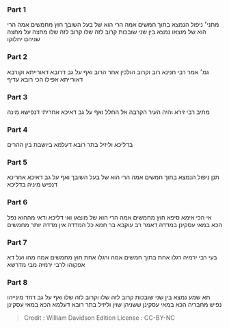 
### Part 1
מתני׳ ניפול הנמצא בתוך חמשים אמה הרי הוא של בעל השובך חוץ מחמשים אמה הרי הוא של מוצאו נמצא בין שני שובכות קרוב לזה שלו קרוב לזה שלו מחצה על מחצה שניהם יחלוקו

### Part 2
גמ׳ אמר רבי חנינא רוב וקרוב הולכין אחר הרוב ואף על גב דרובא דאורייתא וקורבא דאורייתא אפילו הכי רובא עדיף

### Part 3
מתיב רבי זירא והיה העיר הקרבה אל החלל ואף על גב דאיכא אחריתי דנפישא מינה

### Part 4
בדליכא וליזיל בתר רובא דעלמא ביושבת בין ההרים

### Part 5
תנן ניפול הנמצא בתוך חמשים אמה הרי הוא של בעל השובך ואף על גב דאיכא אחרינא דנפיש מיניה בדליכא

### Part 6
אי הכי אימא סיפא חוץ מחמשים אמה הרי הוא של מוצאו ואי דליכא ודאי מההוא נפל הכא במאי עסקינן במדדה דאמר רב עוקבא בר חמא כל המדדה אין מדדה יותר מחמשים

### Part 7
בעי רבי ירמיה רגלו אחת בתוך חמשים אמה ורגלו אחת חוץ מחמשים אמה מהו ועל דא אפקוהו לרבי ירמיה מבי מדרשא

### Part 8
תא שמע נמצא בין שני שובכות קרוב לזה שלו וקרוב לזה שלו ואף על גב דחד מינייהו נפיש מחבריה הכא במאי עסקינן ששניהן שוין וליזיל בתר רובא דעלמא הכא במאי עסקינן

>Credit : William Davidson Edition
>License : CC-BY-NC